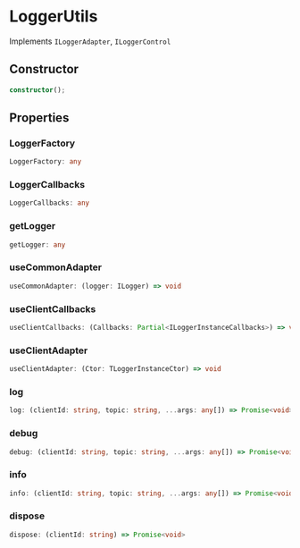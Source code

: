 # LoggerUtils

Implements `ILoggerAdapter`, `ILoggerControl`

## Constructor

```ts
constructor();
```

## Properties

### LoggerFactory

```ts
LoggerFactory: any
```

### LoggerCallbacks

```ts
LoggerCallbacks: any
```

### getLogger

```ts
getLogger: any
```

### useCommonAdapter

```ts
useCommonAdapter: (logger: ILogger) => void
```

### useClientCallbacks

```ts
useClientCallbacks: (Callbacks: Partial<ILoggerInstanceCallbacks>) => void
```

### useClientAdapter

```ts
useClientAdapter: (Ctor: TLoggerInstanceCtor) => void
```

### log

```ts
log: (clientId: string, topic: string, ...args: any[]) => Promise<void>
```

### debug

```ts
debug: (clientId: string, topic: string, ...args: any[]) => Promise<void>
```

### info

```ts
info: (clientId: string, topic: string, ...args: any[]) => Promise<void>
```

### dispose

```ts
dispose: (clientId: string) => Promise<void>
```
